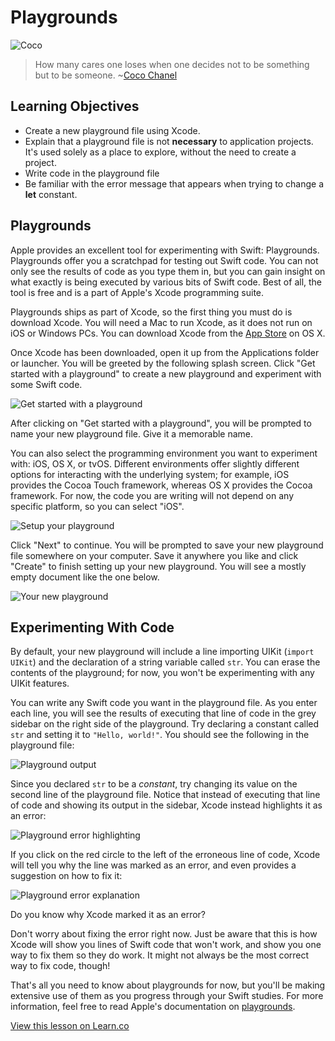 # Playgrounds

![Coco](http://i.imgur.com/zSjSTbl.jpg?1)

> How many cares one loses when one decides not to be something but to be someone. ~[Coco Chanel](https://en.wikipedia.org/wiki/Coco_Chanel)

## Learning Objectives

* Create a new playground file using Xcode.
* Explain that a playground file is not **necessary** to application projects. It's used solely as a place to explore, without the need to create a project.
* Write code in the playground file
* Be familiar with the error message that appears when trying to change a **let** constant.

## Playgrounds

Apple provides an excellent tool for experimenting with Swift: Playgrounds. Playgrounds offer you a scratchpad for testing out Swift code. You can not only see the results of code as you type them in, but you can gain insight on what exactly is being executed by various bits of Swift code. Best of all, the tool is free and is a part of Apple's Xcode programming suite.

Playgrounds ships as part of Xcode, so the first thing you must do is download Xcode. You will need a Mac to run Xcode, as it does not run on iOS or Windows PCs. You can download Xcode from the [App Store](https://itunes.apple.com/us/app/xcode/id497799835?mt=12) on OS X.

Once Xcode has been downloaded, open it up from the Applications folder or launcher. You will be greeted by the following splash screen. Click "Get started with a playground" to create a new playground and experiment with some Swift code.

![Get started with a playground](http://i.imgur.com/15kIM52.png)

After clicking on "Get started with a playground", you will be prompted to name your new playground file. Give it a memorable name.

You can also select the programming environment you want to experiment with: iOS, OS X, or tvOS. Different environments offer slightly different options for interacting with the underlying system; for example, iOS provides the Cocoa Touch framework, whereas OS X provides the Cocoa framework. For now, the code you are writing will not depend on any specific platform, so you can select "iOS".

![Setup your playground](http://i.imgur.com/5pzmYqa.png)

Click "Next" to continue. You will be prompted to save your new playground file somewhere on your computer. Save it anywhere you like and click "Create" to finish setting up your new playground. You will see a mostly empty document like the one below.

![Your new playground](http://i.imgur.com/8V20fzA.png)

## Experimenting With Code

By default, your new playground will include a line importing UIKit (`import UIKit`) and the declaration of a string variable called `str`. You can erase the contents of the playground; for now, you won't be experimenting with any UIKit features.

You can write any Swift code you want in the playground file. As you enter each line, you will see the results of executing that line of code in the grey sidebar on the right side of the playground. Try declaring a constant called `str` and setting it to `"Hello, world!"`. You should see the following in the playground file:

![Playground output](http://i.imgur.com/NpXXewU.png)

Since you declared `str` to be a _constant_, try changing its value on the second line of the playground file. Notice that instead of executing that line of code and showing its output in the sidebar, Xcode instead highlights it as an error:

![Playground error highlighting](http://i.imgur.com/ZtBLLgu.png)

If you click on the red circle to the left of the erroneous line of code, Xcode will tell you why the line was marked as an error, and even provides a suggestion on how to fix it:

![Playground error explanation](http://i.imgur.com/OMOKtzV.png)

Do you know why Xcode marked it as an error?

Don't worry about fixing the error right now. Just be aware that this is how Xcode will show you lines of Swift code that won't work, and show you one way to fix them so they do work. It might not always be the most correct way to fix code, though!

That's all you need to know about playgrounds for now, but you'll be making extensive use of them as you progress through your Swift studies. For more information, feel free to read Apple's documentation on [playgrounds](https://developer.apple.com/library/ios/recipes/Playground_Help/Chapters/CreateAndEdit.html#//apple_ref/doc/uid/TP40015166-CH36-SW1).

<a href='https://learn.co/lessons/PlayGrounds' data-visibility='hidden'>View this lesson on Learn.co</a>
